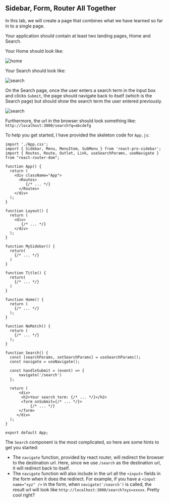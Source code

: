 ## Sidebar, Form, Router All Together

In this lab, we will create a page that combines what we have learned so far in to a single page.

Your application should contain at least two landing pages, Home and Search.

Your Home should look like:

![home](https://github.com/alexwu77/web_programming/raw/main/day04/lab_home.png)

Your Search should look like:

![search](https://github.com/alexwu77/web_programming/raw/main/day04/lab_search.png)

On the Search page, once the user enters a search term in the input box and clicks `Submit`, the page should navigate back to itself (which is the Search page) but should show the search term the user entered previously.

![search](https://github.com/alexwu77/web_programming/raw/main/day04/lab_search_result.png)

Furthermore, the url in the browser should look something like: `http://localhost:3000/search?q=abcdefg`

To help you get started, I have provided the skeleton code for `App.js`:

```
import './App.css';
import { Sidebar, Menu, MenuItem, SubMenu } from 'react-pro-sidebar';
import { Routes, Route, Outlet, Link, useSearchParams, useNavigate } from "react-router-dom";

function App() {
  return (
    <div className="App">
      <Routes>
	     {/* ... */}
      </Routes>
    </div>
  );
}

function Layout() {
  return (
    <div>
	   {/* ... */}
    </div>
  );
}

function MySidebar() {
  return(
    {/* ... */}
  )
}

function Title() {
  return(
    {/* ... */}
  )
}

function Home() {
  return (
    {/* ... */}
  );
}

function NoMatch() {
  return (
    {/* ... */}
  );
}

function Search() {
  const [searchParams, setSearchParams] = useSearchParams();
  const navigate = useNavigate();

  const handleSubmit = (event) => {
	  navigate('/search')
  };

  return (
	  <div>
       <h2>Your search term: {/* ... */}</h2>
       <form onSubmit={/* ... */}>
		   {/* ... */}
      </form>
     </div>
  );
}

export default App;

```

The `Search` component is the most complicated, so here are some hints to get you started:

* The `navigate` function, provided by react router, will redirect the browser to the destination url. Here, since we use `/search` as the destination url, it will redirect back to itself.
* The `navigate` function will also include in the url all the `<input>` fields in the form when it does the redirect. For example, if you have a `<input name="xyz" />` in the form, when `navigate('/search')` is called, the result url will look like `http://localhost:3000/search?xyz=xxxxx`. Pretty cool right?
